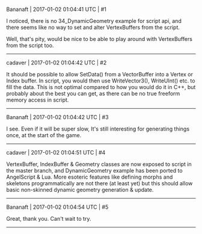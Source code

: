 Bananaft | 2017-01-02 01:04:41 UTC | #1

I noticed, there is no 34_DynamicGeometry example for script api, and there seems like no way to set and alter VertexBuffers from the script.

Well, that's pity, would be nice to be able to play around with VertexBuffers from the script too.

-------------------------

cadaver | 2017-01-02 01:04:42 UTC | #2

It should be possible to allow SetData() from a VectorBuffer into a Vertex or Index buffer. In script, you would then use WriteVector3(), WriteUInt() etc. to fill the data. This is not optimal compared to how you would do it in C++, but probably about the best you can get, as there can be no true freeform memory access in script.

-------------------------

Bananaft | 2017-01-02 01:04:42 UTC | #3

I see. Even if it will be super slow, It's still interesting for generating things once, at the start of the game.

-------------------------

cadaver | 2017-01-02 01:04:51 UTC | #4

VertexBuffer, IndexBuffer & Geometry classes are now exposed to script in the master branch, and DynamicGeometry example has been ported to AngelScript & Lua. More esoteric features like defining morphs and skeletons programmatically are not there (at least yet) but this should allow basic non-skinned dynamic geometry generation & update.

-------------------------

Bananaft | 2017-01-02 01:04:54 UTC | #5

Great, thank you. Can't wait to try.

-------------------------

